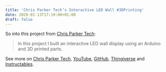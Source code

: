 ```yaml
---
title: 'Chris Parker Tech’s Interactive LED Wall #3DPrinting'
date: 2020-01-13T17:19:00+01:00
draft: false
---
```


So into this project from [Chris Parker Tech](https://chrisparker.tech/project/interactive-led-wall/):

> In this project I built an interactive LED wall display using an Arduino and 3D printed parts.

See more on [Chris Parker Tech](https://chrisparker.tech/project/interactive-led-wall/), [YouTube](https://www.youtube.com/watch?v=bvdeBdbDvRg&feature=youtu.be), [GitHub](https://www.youtube.com/redirect?q=https%3A%2F%2Fgithub.com%2Fmrme88%2FInteractive-LED-Wall%2Fblob%2Fmaster%2FLED_Wall_main.ino&event=video_description&redir_token=r4SSzJ-IE5RdLdOtOOdrP4Kn2lt8MTU3ODU3NzMxMkAxNTc4NDkwOTEy&v=bvdeBdbDvRg), [Thingiverse](https://www.youtube.com/redirect?q=https%3A%2F%2Fwww.thingiverse.com%2Fthing%3A4080834&event=video_description&redir_token=r4SSzJ-IE5RdLdOtOOdrP4Kn2lt8MTU3ODU3NzMxMkAxNTc4NDkwOTEy&v=bvdeBdbDvRg) and [Instructables](https://www.youtube.com/redirect?q=https%3A%2F%2Fwww.instructables.com%2Fid%2FInteractive-LED-Tile-Wall-Easier-Than-It-Looks&event=video_description&redir_token=r4SSzJ-IE5RdLdOtOOdrP4Kn2lt8MTU3ODU3NzMxMkAxNTc4NDkwOTEy&v=bvdeBdbDvRg).